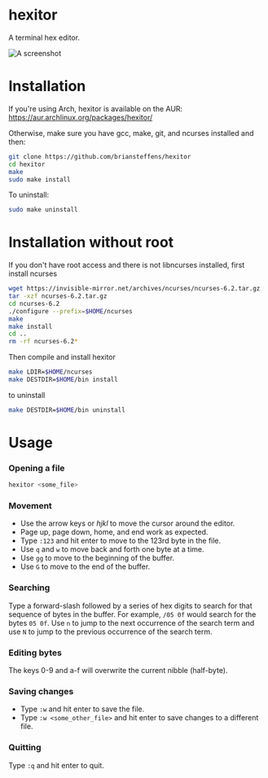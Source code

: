 hexitor
=======

A terminal hex editor.

![A screenshot](https://s3.amazonaws.com/briansteffens/hexitor.png)

# Installation

If you're using Arch, hexitor is available on the AUR:
<https://aur.archlinux.org/packages/hexitor/>

Otherwise, make sure you have gcc, make, git, and ncurses installed and then:

```bash
git clone https://github.com/briansteffens/hexitor
cd hexitor
make
sudo make install
```

To uninstall:

```bash
sudo make uninstall
```

# Installation without root

If you don't have root access and there is not libncurses installed,
first install ncurses

```bash
wget https://invisible-mirror.net/archives/ncurses/ncurses-6.2.tar.gz
tar -xzf ncurses-6.2.tar.gz
cd ncurses-6.2
./configure --prefix=$HOME/ncurses
make
make install
cd ..
rm -rf ncurses-6.2*
```

Then compile and install hexitor

```bash
make LDIR=$HOME/ncurses
make DESTDIR=$HOME/bin install
```

to uninstall

```bash
make DESTDIR=$HOME/bin uninstall
```

# Usage

### Opening a file

```bash
hexitor <some_file>
```

### Movement

- Use the arrow keys or *hjkl* to move the cursor around the editor.
- Page up, page down, home, and end work as expected.
- Type ```:123``` and hit enter to move to the 123rd byte in the file.
- Use ```q``` and ```w``` to move back and forth one byte at a time.
- Use ```gg``` to move to the beginning of the buffer.
- Use ```G``` to move to the end of the buffer.

### Searching

Type a forward-slash followed by a series of hex digits to search for that
sequence of bytes in the buffer. For example, ```/05 0f``` would search for
the bytes ```05 0f```. Use ```n``` to jump to the next occurrence of the
search term and use ```N``` to jump to the previous occurrence of the search
term.

### Editing bytes

The keys 0-9 and a-f will overwrite the current nibble (half-byte).

### Saving changes

- Type ```:w``` and hit enter to save the file.
- Type ```:w <some_other_file>``` and hit enter to save changes to a different
  file.

### Quitting

Type ```:q``` and hit enter to quit.
